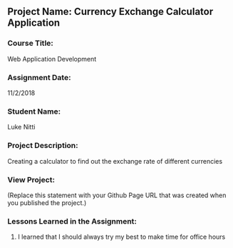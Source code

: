 ## Project Name:  Currency Exchange Calculator Application

### Course Title:
Web Application Development

### Assignment Date:  
11/2/2018

### Student Name:  
Luke Nitti

### Project Description:
Creating a calculator to find out the exchange rate of different currencies

### View Project:
(Replace this statement with your Github Page URL that was created when you 
 published the project.)

### Lessons Learned in the Assignment:
1. I learned that I should always try my best to make time for office hours


